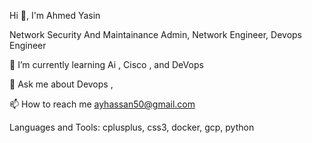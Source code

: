 Hi 👋, I'm Ahmed Yasin


Network Security And Maintainance Admin, Network Engineer, Devops Engineer


🌱 I’m currently learning Ai , Cisco , and DeVops

💬 Ask me about Devops , 

📫 How to reach me ayhassan50@gmail.com

Languages and Tools:
cplusplus, css3, docker, gcp, python


